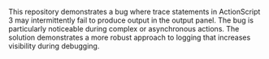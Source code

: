 This repository demonstrates a bug where trace statements in ActionScript 3 may intermittently fail to produce output in the output panel.  The bug is particularly noticeable during complex or asynchronous actions. The solution demonstrates a more robust approach to logging that increases visibility during debugging.